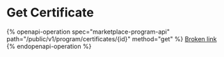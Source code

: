 # Get Certificate

{% openapi-operation spec="marketplace-program-api" path="/public/v1/program/certificates/{id}" method="get" %}
[Broken link](broken-reference)
{% endopenapi-operation %}

